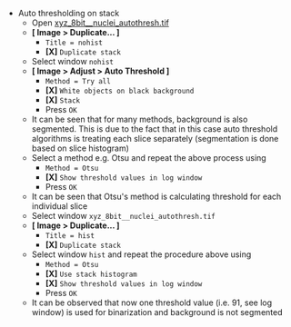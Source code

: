 - Auto thresholding on stack
  - Open [xyz_8bit__nuclei_autothresh.tif](https://github.com/NEUBIAS/training-resources/raw/master/image_data/xyz_8bit__nuclei_autothresh.tif)
  - **[ Image > Duplicate... ]**
    - `Title = nohist`
    - **[X]** `Duplicate stack`
  - Select window `nohist`
  - **[ Image > Adjust > Auto Threshold ]**
    - `Method = Try all`
    - **[X]** `White objects on black background`
    - **[X]** `Stack`
    - Press `OK`
  - It can be seen that for many methods, background is also segmented. This is due to the fact that in this case auto threshold algorithms is treating each slice separately (segmentation is done based on slice histogram)
  - Select a method e.g. Otsu and repeat the above process using
    - `Method = Otsu`
    - **[X]** `Show threshold values in log window`
    - Press `OK`
  - It can be seen that Otsu's method is calculating threshold for each individual slice
  - Select window `xyz_8bit__nuclei_autothresh.tif`
  - **[ Image > Duplicate... ]**
    - `Title = hist`
    - **[X]** `Duplicate stack`
  - Select window `hist` and repeat the procedure above using
    - `Method = Otsu`
    - **[X]** `Use stack histogram`
    - **[X]** `Show threshold values in log window`
    - Press `OK`
  - It can be observed that now one threshold value (i.e. 91, see log window) is used for binarization and background is not segmented
